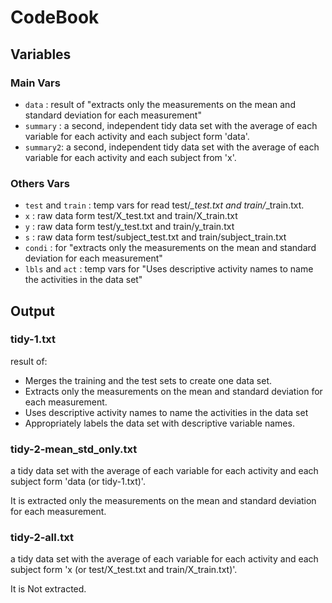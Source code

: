 # CodeBook

## Variables

### Main Vars
* `data` : result of  "extracts only the measurements on the mean and standard deviation for each measurement"
* `summary` : a second, independent tidy data set with the average of each variable for each activity and each subject form 'data'.
* `summary2`: a second, independent tidy data set with the average of each variable for each activity and each subject from 'x'.


### Others Vars
* `test` and `train` : temp vars for read test/*_test.txt and train/*_train.txt. 
* `x` : raw data form test/X_test.txt and train/X_train.txt
* `y` : raw data form test/y_test.txt and train/y_train.txt
* `s` : raw data form test/subject_test.txt and train/subject_train.txt
* `condi` : for  "extracts only the measurements on the mean and standard deviation for each measurement"
* `lbls` and `act` : temp vars for "Uses descriptive activity names to name the activities in the data set"



## Output

### tidy-1.txt 
result of:
   * Merges the training and the test sets to create one data set.
   * Extracts only the measurements on the mean and standard deviation for each measurement. 
   * Uses descriptive activity names to name the activities in the data set
   * Appropriately labels the data set with descriptive variable names. 


### tidy-2-mean_std_only.txt
a tidy data set with the average of each variable for each activity and each subject form 'data (or tidy-1.txt)'.

It is extracted only the measurements on the mean and standard deviation for each measurement.


### tidy-2-all.txt
a tidy data set with the average of each variable for each activity and each subject form 'x (or test/X_test.txt and train/X_train.txt)'.

It is Not extracted.
